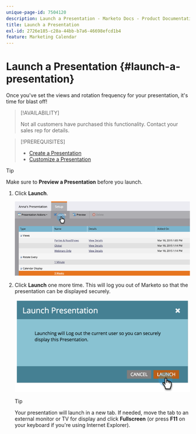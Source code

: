 ```yaml
---
unique-page-id: 7504120
description: Launch a Presentation - Marketo Docs - Product Documentation
title: Launch a Presentation
exl-id: 2726e185-c28a-44bb-b7a6-46698efcd1b4
feature: Marketing Calendar
---
```

# Launch a Presentation {#launch-a-presentation}

Once you've set the views and rotation frequency for your presentation, it's time for blast off!

>[!AVAILABILITY]
>
>
>Not all customers have purchased this functionality. Contact your sales rep for details.

>[!PREREQUISITES]
>
>* [Create a Presentation](/help/marketo/product-docs/core-marketo-concepts/marketing-calendar/calendar-hd/create-a-presentation.md)
>* [Customize a Presentation](/help/marketo/product-docs/core-marketo-concepts/marketing-calendar/calendar-hd/customize-a-presentation.md)

>[!TIP]
>
>Make sure to **Preview a Presentation** before you launch.

1. Click **Launch**.

   ![](assets/image2015-3-20-14-3a4-3a18.png)

1. Click **Launch** one more time. This will log you out of Marketo so that the presentation can be displayed securely.

   ![](assets/image2015-3-20-14-3a5-3a34.png)

   >[!TIP]
   >
   >Your presentation will launch in a new tab. If needed, move the tab to an external monitor or TV for display and click **Fullscreen** (or press **F11** on your keyboard if you're using Internet Explorer).
